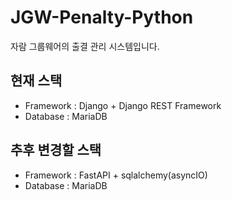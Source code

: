 # JGW-Penalty-Python
자람 그룹웨어의 출결 관리 시스템입니다.

## 현재 스택

 - Framework : Django + Django REST Framework
 - Database : MariaDB

## 추후 변경할 스택

 - Framework : FastAPI + sqlalchemy(asyncIO)
 - Database : MariaDB